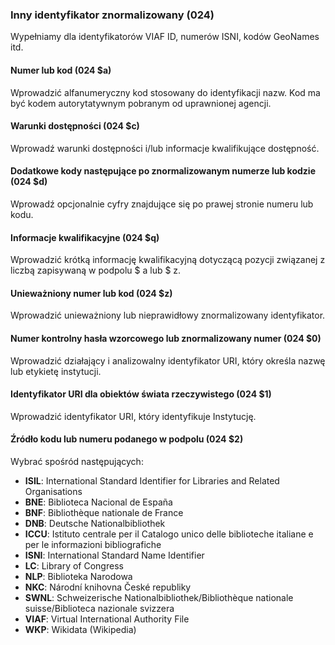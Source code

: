 ### Inny identyfikator znormalizowany (024)
Wypełniamy dla identyfikatorów VIAF ID, numerów ISNI, kodów GeoNames itd.  

#### Numer lub kod (024 $a)
Wprowadzić alfanumeryczny kod stosowany do identyfikacji nazw. Kod ma być kodem autorytatywnym pobranym od uprawnionej agencji.

#### Warunki dostępności (024 $c)
Wprowadź warunki dostępności i/lub informacje kwalifikujące dostępność.

#### Dodatkowe kody następujące po znormalizowanym numerze lub kodzie (024 $d)
Wprowadź opcjonalnie cyfry znajdujące się po prawej stronie numeru lub kodu.

#### Informacje kwalifikacyjne (024 $q)
Wprowadzić krótką informację kwalifikacyjną dotyczącą pozycji związanej z liczbą zapisywaną w podpolu $ a lub $ z.

#### Unieważniony numer lub kod (024 $z)  
Wprowadzić unieważniony lub nieprawidłowy znormalizowany identyfikator.

#### Numer kontrolny hasła wzorcowego lub znormalizowany numer (024 $0)
Wprowadzić działający i analizowalny identyfikator URI, który określa nazwę lub etykietę instytucji.

#### Identyfikator URI dla obiektów świata rzeczywistego (024 $1)
Wprowadzić identyfikator URI, który identyfikuje Instytucję.

#### Źródło kodu lub numeru podanego w podpolu (024 $2)
Wybrać spośród następujących:
- **ISIL**: International Standard Identifier for Libraries and Related Organisations
- **BNE**: Biblioteca Nacional de España
- **BNF**: Bibliothèque nationale de France
- **DNB**: Deutsche Nationalbibliothek
- **ICCU**: Istituto centrale per il Catalogo unico delle biblioteche italiane e per le informazioni bibliografiche
- **ISNI**: International Standard Name Identifier
- **LC**: Library of Congress
- **NLP**: Biblioteka Narodowa
- **NKC**: Národní knihovna České republiky
- **SWNL**: Schweizerische Nationalbibliothek/Bibliothèque nationale suisse/Biblioteca nazionale svizzera
- **VIAF**: Virtual International Authority File
- **WKP**: Wikidata (Wikipedia)
